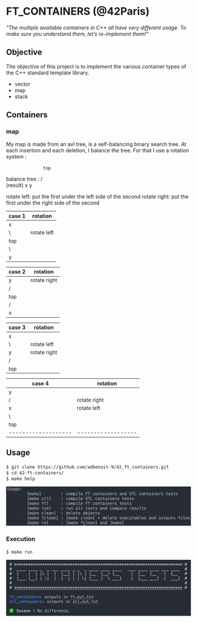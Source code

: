 # FT_CONTAINERS (@42Paris)
*"The multiple available containers in C++ all have very different usage. To make sure you understand them, let’s re-implement them!"*

## Objective

The objective of this project is to implement the various container types of the C++ standard template library.
- vector
- map
- stack

## Containers

### map

My map is made from an avl tree, is a self-balancing binary search tree.
At each insertion and each deletion, I balance the tree. For that I use a rotation system :

                  top
balance tree :    / \
  (result)       x   y

rotate left: put the first under the left side of the second
rotate right: put the first under the right side of the second

|       case 1      |     rotation     |
|-------------------|------------------|
|  x                |                  |
|   \               |   rotate left    |
|   top             |                  |
|     \             |                  |
|      y            |                  |

|       case 2      |     rotation     |
|-------------------|------------------|
|      y            | rotate right     |
|     /             |                  |
|   top             |                  |
|   /               |                  |
|  x                |                  |

|       case 3      |     rotation     |
|-------------------|------------------|
|  x                |                  |
|   \               | rotate left      |
|    y              | rotate right     |
|   /               |                  |
| top               |                  |

|       case 4      |     rotation     |
|-------------------|------------------|
|    y              |                  |
|   /               | rotate right     |
|  x                | rotate left      |
|   \               |                  |
|   top             |                  |
|-------------------|------------------|

## Usage
```
$ git clone https://github.com/adbenoit-9/42_ft_containers.git
$ cd 42-ft-containers/
$ make help
```
![Example](img/help.png)

### Execution
```
$ make run
```
![Example](img/screenshot.png)
